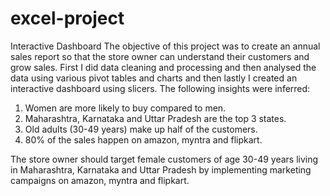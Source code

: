 # excel-project
Interactive Dashboard
The objective of this project was to create an annual sales report so that the store owner can understand their customers and grow sales. First I did data cleaning and processing and then analysed the data using various pivot tables and charts and then lastly I created an interactive dashboard using slicers. The following insights were inferred:
1. Women are more likely to buy compared to men.
2. Maharashtra, Karnataka and Uttar Pradesh are the top 3 states.
3. Old adults (30-49 years) make up half of the customers.
4. 80% of the sales happen on amazon, myntra and flipkart.

The store owner should target female customers of age 30-49 years living in Maharashtra, Karnataka and Uttar Pradesh by implementing marketing campaigns on amazon, myntra and flipkart.
